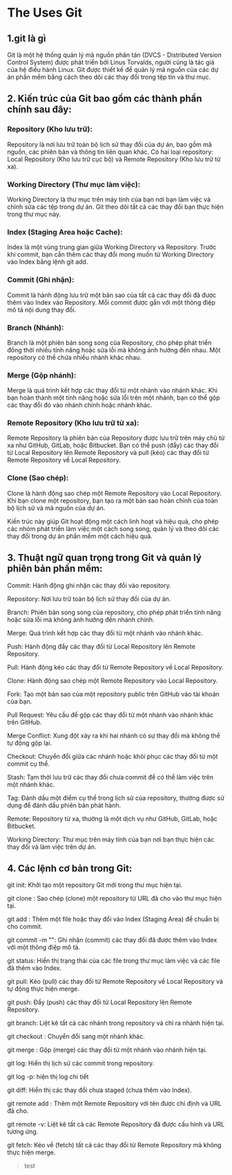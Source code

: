 # The Uses Git
## 1.git là gì
Git là một hệ thống quản lý mã nguồn phân tán (DVCS - Distributed Version Control System) được phát triển bởi Linus Torvalds, người cũng là tác giả của hệ điều hành Linux. Git được thiết kế để quản lý mã nguồn của các dự án phần mềm bằng cách theo dõi các thay đổi trong tệp tin và thư mục.
## 2. Kiến trúc của Git bao gồm các thành phần chính sau đây:

### Repository (Kho lưu trữ):
Repository là nơi lưu trữ toàn bộ lịch sử thay đổi của dự án, bao gồm mã nguồn, các phiên bản và thông tin liên quan khác.
Có hai loại repository: Local Repository (Kho lưu trữ cục bộ) và Remote Repository (Kho lưu trữ từ xa).

### Working Directory (Thư mục làm việc):
Working Directory là thư mục trên máy tính của bạn nơi bạn làm việc và chỉnh sửa các tệp trong dự án.
Git theo dõi tất cả các thay đổi bạn thực hiện trong thư mục này.

### Index (Staging Area hoặc Cache):
Index là một vùng trung gian giữa Working Directory và Repository.
Trước khi commit, bạn cần thêm các thay đổi mong muốn từ Working Directory vào Index bằng lệnh git add.

### Commit (Ghi nhận):
Commit là hành động lưu trữ một bản sao của tất cả các thay đổi đã được thêm vào Index vào Repository.
Mỗi commit được gắn với một thông điệp mô tả nội dung thay đổi.

### Branch (Nhánh):
Branch là một phiên bản song song của Repository, cho phép phát triển đồng thời nhiều tính năng hoặc sửa lỗi mà không ảnh hưởng đến nhau.
Một repository có thể chứa nhiều nhánh khác nhau.

### Merge (Gộp nhánh):
Merge là quá trình kết hợp các thay đổi từ một nhánh vào nhánh khác.
Khi bạn hoàn thành một tính năng hoặc sửa lỗi trên một nhánh, bạn có thể gộp các thay đổi đó vào nhánh chính hoặc nhánh khác.

### Remote Repository (Kho lưu trữ từ xa):
Remote Repository là phiên bản của Repository được lưu trữ trên máy chủ từ xa như GitHub, GitLab, hoặc Bitbucket.
Bạn có thể push (đẩy) các thay đổi từ Local Repository lên Remote Repository và pull (kéo) các thay đổi từ Remote Repository về Local Repository.

### Clone (Sao chép):
Clone là hành động sao chép một Remote Repository vào Local Repository.
Khi bạn clone một repository, bạn tạo ra một bản sao hoàn chỉnh của toàn bộ lịch sử và mã nguồn của dự án.

Kiến trúc này giúp Git hoạt động một cách linh hoạt và hiệu quả, cho phép các nhóm phát triển làm việc một cách song song, quản lý và theo dõi các thay đổi trong dự án phần mềm một cách hiệu quả.


## 3. Thuật ngữ quan trọng trong Git và quản lý phiên bản phần mềm:
Commit: Hành động ghi nhận các thay đổi vào repository.

Repository: Nơi lưu trữ toàn bộ lịch sử thay đổi của dự án.

Branch: Phiên bản song song của repository, cho phép phát triển tính năng hoặc sửa lỗi mà không ảnh hưởng đến nhánh chính.

Merge: Quá trình kết hợp các thay đổi từ một nhánh vào nhánh khác.

Push: Hành động đẩy các thay đổi từ Local Repository lên Remote Repository.

Pull: Hành động kéo các thay đổi từ Remote Repository về Local Repository.

Clone: Hành động sao chép một Remote Repository vào Local Repository.

Fork: Tạo một bản sao của một repository public trên GitHub vào tài khoản của bạn.

Pull Request: Yêu cầu để gộp các thay đổi từ một nhánh vào nhánh khác trên GitHub.

Merge Conflict: Xung đột xảy ra khi hai nhánh có sự thay đổi mà không thể tự động gộp lại.

Checkout: Chuyển đổi giữa các nhánh hoặc khôi phục các thay đổi từ một commit cụ thể.

Stash: Tạm thời lưu trữ các thay đổi chưa commit để có thể làm việc trên một nhánh khác.

Tag: Đánh dấu một điểm cụ thể trong lịch sử của repository, thường được sử dụng để đánh dấu phiên bản phát hành.

Remote: Repository từ xa, thường là một dịch vụ như GitHub, GitLab, hoặc Bitbucket.

Working Directory: Thư mục trên máy tính của bạn nơi bạn thực hiện các thay đổi và làm việc trên dự án.

## 4. Các lệnh cơ bản trong Git:
git init: Khởi tạo một repository Git mới trong thư mục hiện tại.

git clone <URL>: Sao chép (clone) một repository từ URL đã cho vào thư mục hiện tại.

git add <file>: Thêm một file hoặc thay đổi vào Index (Staging Area) để chuẩn bị cho commit.

git commit -m "<message>": Ghi nhận (commit) các thay đổi đã được thêm vào Index với một thông điệp mô tả.

git status: Hiển thị trạng thái của các file trong thư mục làm việc và các file đã thêm vào Index.

git pull: Kéo (pull) các thay đổi từ Remote Repository về Local Repository và tự động thực hiện merge.

git push: Đẩy (push) các thay đổi từ Local Repository lên Remote Repository.

git branch: Liệt kê tất cả các nhánh trong repository và chỉ ra nhánh hiện tại.

git checkout <branch>: Chuyển đổi sang một nhánh khác.

git merge <branch>: Gộp (merge) các thay đổi từ một nhánh vào nhánh hiện tại.

git log: Hiển thị lịch sử các commit trong repository.

git log -p: hiện thị log chi tiết 

git diff: Hiển thị các thay đổi chưa staged (chưa thêm vào Index).

git remote add <name> <URL>: Thêm một Remote Repository với tên được chỉ định và URL đã cho.

git remote -v: Liệt kê tất cả các Remote Repository đã được cấu hình và URL tương ứng.

git fetch: Kéo về (fetch) tất cả các thay đổi từ Remote Repository mà không thực hiện merge.  

> test
